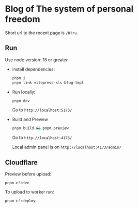 # Blog of The system of personal freedom

Short url to the recent page is `/0?ru`.

## Run

Use node version: 18 or greater

- Install dependencies:

  ```bash
  pnpm i
  pnpm link vitepress-sls-blog-tmpl
  ```

- Run locally:

  ```bash
  pnpm dev
  ```

  Go to `http://localhost:5173/`

- Build and Preview

  ```bash
  pnpm build && pnpm preview
  ```

  Go to `http://localhost:4173/`

  Local admin panel is on `http://localhost:4173/admin/`

## Cloudflare

Preview before upload:

```
pnpm cf:dev
```

To upload to worker run:

```
pnpm cf:deploy
```
